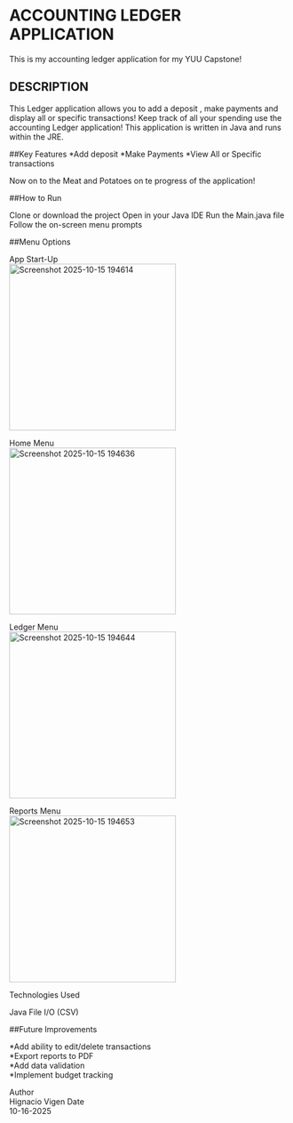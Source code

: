 # ACCOUNTING LEDGER APPLICATION
This is my accounting ledger application for my YUU Capstone!


## DESCRIPTION
This Ledger application allows you to add a deposit , make payments and display all or specific transactions! 
Keep track of all your spending use the accounting Ledger application! This application is written in Java and 
runs within the JRE.

##Key Features 
*Add deposit 
*Make Payments
*View All or Specific transactions

Now on to the Meat and Potatoes on te progress of the application!

##How to Run

Clone or download the project
Open in your Java IDE
Run the Main.java file
Follow the on-screen menu prompts

##Menu Options

App Start-Up  
<img width="300" height="300" alt="Screenshot 2025-10-15 194614" src="https://github.com/user-attachments/assets/b265d5e5-34f1-4fbb-a613-0be8313af04e" />

Home Menu   
<img width="300" height="300" alt="Screenshot 2025-10-15 194636" src="https://github.com/user-attachments/assets/13f76381-1f5d-4eaa-b1c2-e680b1bb1a34" />

Ledger Menu  
<img width="300" height="300" alt="Screenshot 2025-10-15 194644" src="https://github.com/user-attachments/assets/17525b97-8e9d-4bb1-b7c0-102ace20dae3" />


Reports Menu  
<img width="300" height="300" alt="Screenshot 2025-10-15 194653" src="https://github.com/user-attachments/assets/c79f58de-31db-4980-820a-712ed8a7d786" />

Technologies Used

Java
File I/O (CSV)

##Future Improvements

*Add ability to edit/delete transactions  
*Export reports to PDF  
*Add data validation  
*Implement budget tracking  

Author  
Hignacio Vigen
Date  
10-16-2025
